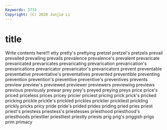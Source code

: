 ```yaml
---
Keywords: 3733
Copyright: (C) 2020 Junjie Li
---
```


# title

Write contents here!!!
etty 
pretty's
prettying 
pretzel 
pretzel's 
pretzels 
prevail 
prevailed 
prevailing 
prevails 
prevalence 
prevalence's
prevalent 
prevaricate 
prevaricated 
prevaricates 
prevaricating 
prevarication 
prevarication's 
prevarications 
prevaricator 
prevaricator's
prevaricators 
prevent 
preventable 
preventative 
preventative's 
preventatives 
prevented 
preventible 
preventing 
prevention
prevention's 
preventive 
preventive's 
preventives 
prevents 
preview 
preview's 
previewed 
previewer 
previewers
previewing 
previews 
previous 
previously 
prewar 
prey 
prey's 
preyed 
preying 
preys
price 
price's 
priced 
priceless 
prices 
pricey 
pricier 
priciest 
pricing 
prick
prick's 
pricked 
pricking 
prickle 
prickle's 
prickled 
prickles 
pricklier 
prickliest 
prickling
prickly 
pricks 
pricy 
pride 
pride's 
prided 
prides 
priding 
pried 
pries
priest 
priest's 
priestess 
priestess's 
priestesses 
priesthood 
priesthood's 
priesthoods 
priestlier 
priestliest
priestly 
priests 
prig 
prig's 
priggish 
prigs 
prim 
primacy 
